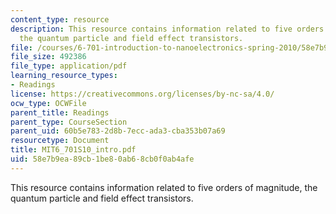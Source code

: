 ```yaml
---
content_type: resource
description: This resource contains information related to five orders of magnitude,
  the quantum particle and field effect transistors.
file: /courses/6-701-introduction-to-nanoelectronics-spring-2010/58e7b9ea89cb1be80ab68cb0f0ab4afe_MIT6_701S10_intro.pdf
file_size: 492386
file_type: application/pdf
learning_resource_types:
- Readings
license: https://creativecommons.org/licenses/by-nc-sa/4.0/
ocw_type: OCWFile
parent_title: Readings
parent_type: CourseSection
parent_uid: 60b5e783-2d8b-7ecc-ada3-cba353b07a69
resourcetype: Document
title: MIT6_701S10_intro.pdf
uid: 58e7b9ea-89cb-1be8-0ab6-8cb0f0ab4afe
---
```

This resource contains information related to five orders of magnitude, the quantum particle and field effect transistors.
